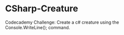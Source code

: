 # CSharp-Creature
Codecademy Challenge: Create a c# creature using the  Console.WriteLine(); command.
